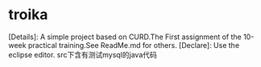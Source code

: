 # troika
[Details]:
A simple project based on CURD.The First assignment of the 10-week practical training.See ReadMe.md for others.
[Declare]:
Use the eclipse editor.
src下含有测试mysql的java代码
